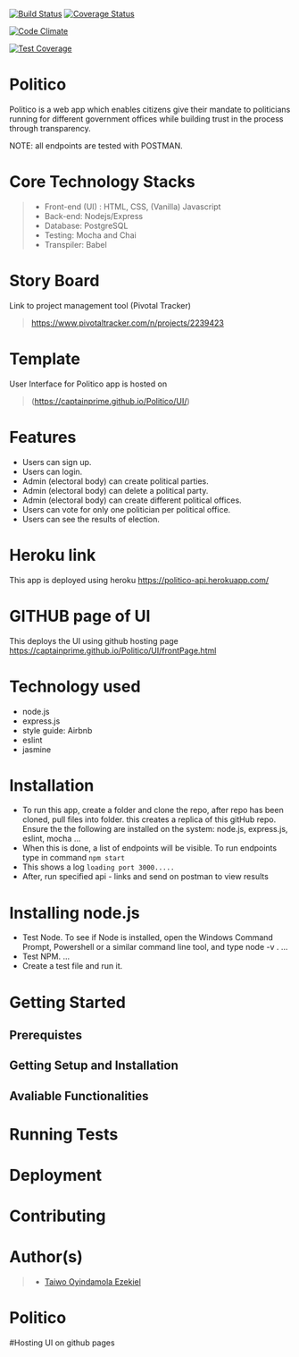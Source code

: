 [![Build Status](https://travis-ci.org/captainPrime/Politico.svg?branch=ft-api-endpoints-createOffice-%23163388520)](https://travis-ci.org/captainPrime/Politico)
[![Coverage Status](https://coveralls.io/repos/github/captainPrime/Politico/badge.svg?branch=ft-api-endpoints-createOffice-%23163388520)](https://coveralls.io/github/captainPrime/Politico?branch=ft-api-endpoints-createOffice-%23163388520)

[![Code Climate](https://codeclimate.com/github/cloudfoundry/membrane.png)](https://codeclimate.com/github/cloudfoundry/membrane)

[![Test Coverage](https://api.codeclimate.com/v1/badges/b1161b997b36d04b615c/test_coverage)](https://codeclimate.com/github/captainPrime/Politico/test_coverage)

# Politico 
Politico is a web app which enables citizens give their mandate to politicians running for different government offices
while building trust in the process through transparency.

NOTE: all endpoints are tested with POSTMAN.

# Core Technology Stacks
>- Front-end (UI) : HTML, CSS, (Vanilla) Javascript
>- Back-end: Nodejs/Express
>- Database: PostgreSQL
>- Testing: Mocha and Chai
>- Transpiler: Babel

# Story Board
Link to project management tool (Pivotal Tracker) 
> https://www.pivotaltracker.com/n/projects/2239423

# Template
User Interface for Politico app is hosted on  
> (https://captainprime.github.io/Politico/UI/)

# Features
- Users can sign up.
- Users can login.
- Admin (electoral body) can create political parties.
- Admin (electoral body) can delete a political party.
- Admin (electoral body) can create different political offices.
- Users can vote for only one politician per political office.
- Users can see the results of election.

# Heroku link
This app is deployed using heroku
https://politico-api.herokuapp.com/

# GITHUB page of UI
This deploys the UI using github hosting page
https://captainprime.github.io/Politico/UI/frontPage.html

# Technology used
- node.js
- express.js
- style guide: Airbnb
- eslint
- jasmine

# Installation
- To run this app, create  a folder and clone the repo, after repo has been cloned, pull files into folder. this creates a replica of this gitHub repo. Ensure the the following are installed on the system: node.js, express.js, eslint, mocha ...
- When this is done, a list of endpoints will be visible. To run endpoints type in command `npm start`
- This shows a log `loading port 3000.....`
- After, run specified api - links and send on postman to view results

# Installing node.js 
- Test Node. To see if Node is installed, open the Windows Command Prompt, Powershell or a similar command line tool, and type node -v . ...
- Test NPM. ...
- Create a test file and run it.

# Getting Started

## Prerequistes

## Getting Setup and Installation

## Avaliable Functionalities

# Running Tests

# Deployment

# Contributing

# Author(s)
>- [Taiwo Oyindamola Ezekiel](https://github.com/captainPrime)
# Politico

#Hosting UI on github pages 
